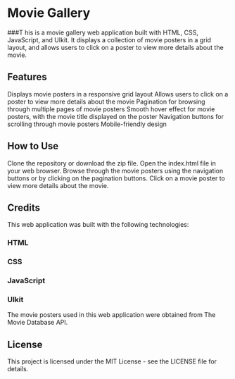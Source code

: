 # Movie Gallery
###T his is a movie gallery web application built with HTML, CSS, JavaScript, and UIkit. It displays a collection of movie posters in a grid layout, and allows users to click on a poster to view more details about the movie.

## Features
Displays movie posters in a responsive grid layout
Allows users to click on a poster to view more details about the movie
Pagination for browsing through multiple pages of movie posters
Smooth hover effect for movie posters, with the movie title displayed on the poster
Navigation buttons for scrolling through movie posters
Mobile-friendly design
## How to Use
Clone the repository or download the zip file.
Open the index.html file in your web browser.
Browse through the movie posters using the navigation buttons or by clicking on the pagination buttons.
Click on a movie poster to view more details about the movie.
## Credits
This web application was built with the following technologies:

### HTML
### CSS
### JavaScript
### UIkit
The movie posters used in this web application were obtained from The Movie Database API.

## License
This project is licensed under the MIT License - see the LICENSE file for details.